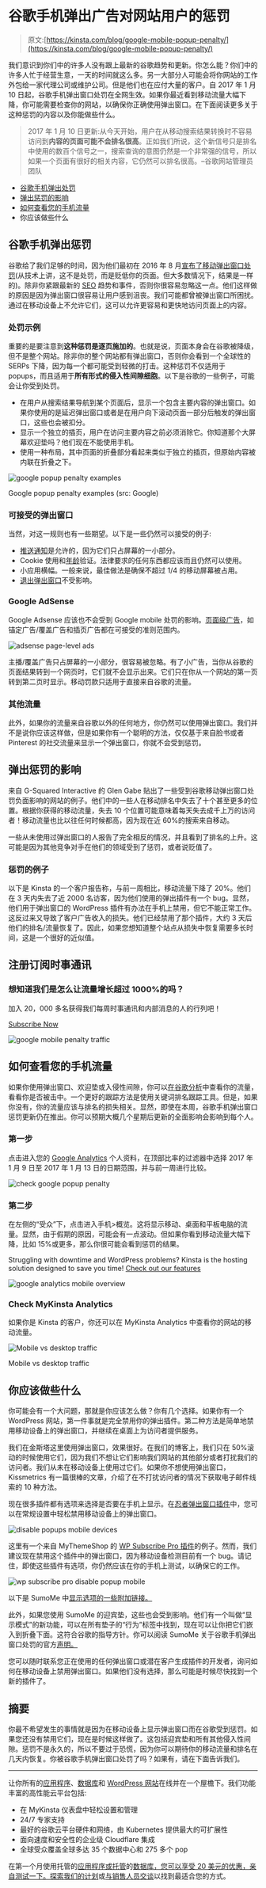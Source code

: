 # 谷歌手机弹出广告对网站用户的惩罚

> 原文:[https://kinsta.com/blog/google-mobile-popup-penalty/](https://kinsta.com/blog/google-mobile-popup-penalty/)

我们意识到你们中的许多人没有跟上最新的谷歌趋势和更新。你怎么能？你们中的许多人忙于经营生意，一天的时间就这么多。另一大部分人可能会将你网站的工作外包给一家代理公司或维护公司。但是他们也在应付大量的客户。自 2017 年 1 月 10 日起，谷歌手机弹出窗口处罚在全网生效。如果你最近看到移动流量大幅下降，你可能需要检查你的网站，以确保你正确使用弹出窗口。在下面阅读更多关于这种惩罚的内容以及你能做些什么。

> 2017 年 1 月 10 日更新:从今天开始，用户在从移动搜索结果转换时不容易访问到**内容的页面可能不会排名很高**。正如我们所说，这个新信号只是排名中使用的数百个信号之一，搜索查询的意图仍然是一个非常强的信号，所以如果一个页面有很好的相关内容，它仍然可以排名很高。–谷歌网站管理员团队

*   [谷歌手机弹出处罚](#google-mobile-popup-penalty)
*   [弹出惩罚的影响](#popup-penalty-impact)
*   [如何查看您的手机流量](#check-mobile-traffic)
*   你应该做些什么

## 谷歌手机弹出惩罚

谷歌给了我们足够的时间，因为他们最初在 2016 年 8 月[宣布了移动弹出窗口处罚](https://webmasters.googleblog.com/2016/08/helping-users-easily-access-content-on.html)(从技术上讲，这不是处罚，而是贬低你的页面。但大多数情况下，结果是一样的)。除非你紧跟最新的 [SEO](https://kinsta.com/blog/what-does-seo-stand-for/) 趋势和事件，否则你很容易忽略这一点。他们这样做的原因是因为弹出窗口很容易让用户感到沮丧。我们可能都曾被弹出窗口所困扰。通过在移动设备上不允许它们，这可以允许更容易和更快地访问页面上的内容。

### 处罚示例

重要的是要注意到**这种惩罚是逐页施加的**。也就是说，页面本身会在谷歌被降级，但不是整个网站。除非你的整个网站都有弹出窗口，否则你会看到一个全球性的 SERPs 下降，因为每一个都可能受到轻微的打击。这种惩罚不仅适用于 popups，而且适用于**所有形式的侵入性间隙细胞**。以下是谷歌的一些例子，可能会让你受到处罚。

*   在用户从搜索结果导航到某个页面后，显示一个包含主要内容的弹出窗口。如果你使用的是延迟弹出窗口或者是在用户向下滚动页面一部分后触发的弹出窗口，这些也会被扣分。
*   显示一个独立的插页，用户在访问主要内容之前必须消除它。你知道那个大屏幕欢迎垫吗？他们现在不能使用手机。
*   使用一种布局，其中页面的折叠部分看起来类似于独立的插页，但原始内容被内联在折叠之下。

![google popup penalty examples](img/4b15dd00e53e4b311011e9962005900c.png)

Google popup penalty examples (src: Google)



### 可接受的弹出窗口

当然，对这一规则也有一些期望。以下是一些仍然可以接受的例子:

<link rel="stylesheet" href="https://kinsta.com/wp-content/themes/kinsta/dist/components/ctas/cta-mini.css?ver=2e932b8aba3918bfb818">







*   [推送通知](https://kinsta.com/blog/wordpress-push-notifications/)是允许的，因为它们只占屏幕的一小部分。
*   Cookie 使用和[年龄](https://kinsta.com/blog/wordpress-age-verification/)验证。法律要求的任何东西都应该而且仍然可以使用。
*   小应用横幅。一般来说，最佳做法是确保不超过 1/4 的移动屏幕被占用。
*   [退出弹出窗口](http://www.thesempost.com/exit-interstitials-not-impacted-googles-mobile-interstitial-change/)不受影响。

### Google AdSense

Google Adsense 应该也不会受到 Google mobile 处罚的影响。[页面级广告](https://support.google.com/adsense/answer/6245304)，如锚定广告/覆盖广告和插页广告都在可接受的准则范围内。

![adsense page-level ads](img/ddbf52d987504b06e696d321e971df0a.png)

主播/覆盖广告只占屏幕的一小部分，很容易被忽略。有了小广告，当你从谷歌的页面结果转到一个网页时，它们就不会显示出来。它们只在你从一个网站的第一页转到第二页时显示。移动罚款只适用于直接来自谷歌的流量。

### 其他流量

此外，如果你的流量来自谷歌以外的任何地方，你仍然可以使用弹出窗口。我们并不是说你应该这样做，但是如果你有一个聪明的方法，仅仅基于来自脸书或者 Pinterest 的社交流量来显示一个弹出窗口，你就不会受到惩罚。

## 弹出惩罚的影响

来自 G-Squared Interactive 的 Glen Gabe 贴出了一些受到谷歌移动弹出窗口处罚负面影响的网站的例子。他们中的一些人在移动排名中失去了十个甚至更多的位置。根据你获得的移动流量，失去 10 个位置可能意味着每天失去成千上万的访问者！移动流量也比以往任何时候都高，因为现在近 60%的搜索来自移动。

一些从未使用过弹出窗口的人报告了完全相反的情况，并且看到了排名的上升。这可能是因为其他竞争对手在他们的领域受到了惩罚，或者说贬值了。

### 惩罚的例子

以下是 Kinsta 的一个客户报告称，与前一周相比，移动流量下降了 20%。他们在 3 天内失去了近 2000 名访客，因为他们使用的弹出插件有一个 bug。显然，他们用于弹出窗口的 WordPress 插件有办法在手机上禁用，但它不能正常工作。这反过来又导致了客户广告收入的损失。他们已经禁用了那个插件，大约 3 天后他们的排名/流量恢复了。因此，如果您想知道整个站点从损失中恢复需要多长时间，这是一个很好的近似值。

 ## 注册订阅时事通讯



### 想知道我们是怎么让流量增长超过 1000%的吗？

加入 20，000 多名获得我们每周时事通讯和内部消息的人的行列吧！

[Subscribe Now](#newsletter)

![google mobile penalty traffic](img/25a1412fcd7939d958f233ac08fe5b3d.png)

## 如何查看您的手机流量

如果你使用弹出窗口、欢迎垫或入侵性间隙，你可以[在谷歌分析](https://kinsta.com/blog/how-to-use-google-analytics/#acquisition-report)中查看你的流量，看看你是否被击中。一个更好的跟踪方法是使用关键词排名跟踪工具。但是，如果你没有，你的流量应该与排名的损失相关。显然，即使在本周，谷歌手机弹出窗口惩罚更新仍在推出。你可以预期大概几个星期后更新的全面影响会影响到每个人。

### 第一步

点击进入您的 [Google Analytics](https://kinsta.com/blog/google-analytics-wordpress/) 个人资料，在顶部比率的过滤器中选择 2017 年 1 月 9 日至 2017 年 1 月 13 日的日期范围，并与前一周进行比较。

![check google popup penalty](img/11c6b9936dba73a7af135f2b2e0b3977.png)

### 第二步

在左侧的“受众”下，点击进入手机>概览。这将显示移动、桌面和平板电脑的流量。显然，由于假期的原因，可能会有一点波动。但如果你看到移动流量大幅下降，比如 15%或更多，那么你很可能会看到惩罚的结果。

Struggling with downtime and WordPress problems? Kinsta is the hosting solution designed to save you time! [Check out our features](https://kinsta.com/features/)

![google analytics mobile overview](img/91f1ff87eb23bff744dbeb1ede07a923.png)

### Check MyKinsta Analytics

如果你是 Kinsta 的客户，你还可以在 MyKinsta Analytics 中查看你的网站的移动流量。

![Mobile vs desktop traffic](img/9579cd0dd03d885a14e215a4126c0e90.png)

Mobile vs desktop traffic



## 你应该做些什么

你可能会有一个大问题，那就是你应该怎么做？你有几个选择。如果你有一个 WordPress 网站，第一件事就是完全禁用你的弹出插件。第二种方法是简单地禁用移动设备上的弹出窗口，并继续在桌面上为访问者提供服务。

我们在金斯塔这里使用弹出窗口，效果很好。在我们的博客上，我们只在 50%滚动的时候使用它们，因为我们不想让它们影响我们网站的其他部分或者打扰我们的访问者。我们从未在移动设备上使用过它们。如果你不想使用弹出窗口，Kissmetrics 有一篇很棒的文章，介绍了在不打扰访问者的情况下获取电子邮件线索的 10 种方法。

现在很多插件都有选项来选择是否要在手机上显示。在[忍者弹出窗口插件](https://codecanyon.net/item/ninja-popups-for-wordpress/3476479)中，您可以在常规设置中轻松禁用移动设备上的弹出窗口。

![disable popups mobile devices](img/dcb37c782817a870954d600127991d51.png)

这里有一个来自 MyThemeShop 的 [WP Subscribe Pro 插件](https://mythemeshop.com/plugins/wp-subscribe-pro/)的例子。然而，我们建议现在禁用这个插件中的弹出窗口，因为移动设备检测目前有一个 bug。请记住，即使这些插件有选项，你仍然应该在你的手机上测试，以确保它的工作。

![wp subscribe pro disable popup mobile](img/741695ead6fc623f293cacbdd25f90bb.png)

以下是 SumoMe 中[显示选项的一些附加链接。](https://help.sumome.com/hc/en-us/articles/218680998--Display-Rules)

此外，如果您使用 SumoMe 的迎宾垫，这些也会受到影响。他们有一个叫做“显示模式”的新功能，可以在所有垫子的“行为”标签中找到，现在可以让你把它们嵌入到折叠下面。这符合谷歌的指导方针。你可以阅读 SumoMe 关于谷歌手机弹出窗口处罚的官方[声明。](https://sumome.com/stories/mobile-seo-google-2017)

您可以随时联系您正在使用的任何弹出窗口或潜在客户生成插件的开发者，询问如何在移动设备上禁用弹出窗口。如果他们没有选择，那么可能是时候尽快找到一个新的插件了。

## 摘要

你最不希望发生的事情就是因为在移动设备上显示弹出窗口而在谷歌受到惩罚。如果您还没有禁用它们，现在是时候这样做了。这包括迎宾垫和所有其他侵入性间隙。惩罚不是永久的，所以不要过于恐慌，因为你可以期待你的移动流量和排名在几天内恢复。你被谷歌手机弹出窗口处罚了吗？如果有，请在下面告诉我们。

* * *

让你所有的[应用程序](https://kinsta.com/application-hosting/)、[数据库](https://kinsta.com/database-hosting/)和 [WordPress 网站](https://kinsta.com/wordpress-hosting/)在线并在一个屋檐下。我们功能丰富的高性能云平台包括:

*   在 MyKinsta 仪表盘中轻松设置和管理
*   24/7 专家支持
*   最好的谷歌云平台硬件和网络，由 Kubernetes 提供最大的可扩展性
*   面向速度和安全性的企业级 Cloudflare 集成
*   全球受众覆盖全球多达 35 个数据中心和 275 多个 pop

在第一个月使用托管的[应用程序或托管](https://kinsta.com/application-hosting/)的[数据库，您可以享受 20 美元的优惠，亲自测试一下。探索我们的](https://kinsta.com/database-hosting/)[计划](https://kinsta.com/plans/)或[与销售人员交谈](https://kinsta.com/contact-us/)以找到最适合您的方式。